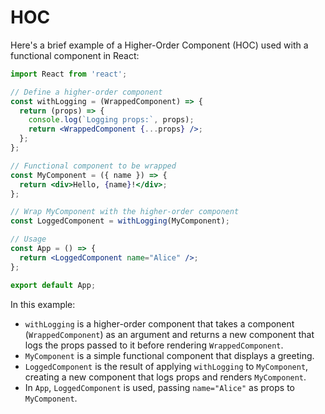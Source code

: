 # HOC

Here's a brief example of a Higher-Order Component (HOC) used with a functional component in React:

```jsx
import React from 'react';

// Define a higher-order component
const withLogging = (WrappedComponent) => {
  return (props) => {
    console.log(`Logging props:`, props);
    return <WrappedComponent {...props} />;
  };
};

// Functional component to be wrapped
const MyComponent = ({ name }) => {
  return <div>Hello, {name}!</div>;
};

// Wrap MyComponent with the higher-order component
const LoggedComponent = withLogging(MyComponent);

// Usage
const App = () => {
  return <LoggedComponent name="Alice" />;
};

export default App;
```

In this example:
- `withLogging` is a higher-order component that takes a component (`WrappedComponent`) as an argument and returns a new component that logs the props passed to it before rendering `WrappedComponent`.
- `MyComponent` is a simple functional component that displays a greeting.
- `LoggedComponent` is the result of applying `withLogging` to `MyComponent`, creating a new component that logs props and renders `MyComponent`.
- In `App`, `LoggedComponent` is used, passing `name="Alice"` as props to `MyComponent`.
